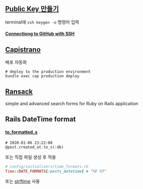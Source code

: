 ## [Public Key 만들기](https://git-scm.com/book/en/v2/Git-on-the-Server-Generating-Your-SSH-Public-Key)
terminal에 `ssh keygen -o` 명령어 입력  
#### [Connectiong to GitHub with SSH](https://help.github.com/en/github/authenticating-to-github/connecting-to-github-with-ssh)

## [Capistrano](https://github.com/capistrano/capistrano)
배포 자동화
```
# deploy to the production environment
bundle exec cap production deploy
```

## [Ransack](https://github.com/activerecord-hackery/ransack)
simple and advanced search forms for Ruby on Rails application

## Rails DateTime format
#### [to_formatted_s](https://api.rubyonrails.org/classes/DateTime.html#method-i-to_formatted_s)
```
# 2020-01-06 23:22:00
@post.created_at.to_s(:db)
```
또는 직접 파일 생성 후 적용
```ruby
# config/initializers/time_formats.rb
Time::DATE_FORMATS[:posts_datetime] = "%F %T"
```
또는 [strftime](https://apidock.com/ruby/DateTime/strftime) 사용  

